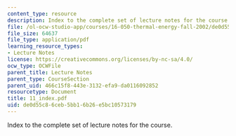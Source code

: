 ```yaml
---
content_type: resource
description: Index to the complete set of lecture notes for the course.
file: /ol-ocw-studio-app/courses/16-050-thermal-energy-fall-2002/de0d55c86ceb5bb16b26e5bc10573179_11_index.pdf
file_size: 64637
file_type: application/pdf
learning_resource_types:
- Lecture Notes
license: https://creativecommons.org/licenses/by-nc-sa/4.0/
ocw_type: OCWFile
parent_title: Lecture Notes
parent_type: CourseSection
parent_uid: 466c15f8-443e-3132-efa9-da0116092852
resourcetype: Document
title: 11_index.pdf
uid: de0d55c8-6ceb-5bb1-6b26-e5bc10573179
---
```

Index to the complete set of lecture notes for the course.